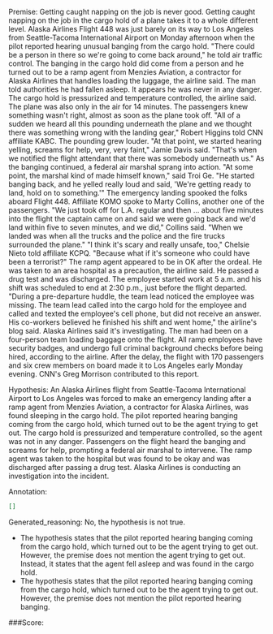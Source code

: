 
Premise:
Getting caught napping on the job is never good.  Getting caught napping on the job in the cargo hold of a plane takes it to a whole different level. Alaska Airlines Flight 448 was just barely on its way to Los Angeles from Seattle-Tacoma International Airport on Monday afternoon when the pilot reported hearing unusual banging from the cargo hold. "There could be a person in there so we're going to come back around," he told air traffic control. The banging in the cargo hold did come from a person and he turned out to be a ramp agent from Menzies Aviation, a contractor for Alaska Airlines that handles loading the luggage, the airline said.  The man told authorities he had fallen asleep. It appears he was never in any danger. The cargo hold is pressurized and temperature controlled, the airline said. The plane was also only in the air for 14 minutes. The passengers knew something wasn't right, almost as soon as the plane took off. "All of a sudden we heard all this pounding underneath the plane and we thought there was something wrong with the landing gear," Robert Higgins told CNN affiliate KABC. The pounding grew louder. "At that point, we started hearing yelling, screams for help, very, very faint," Jamie Davis said.  "That's when we notified the flight attendant that there was somebody underneath us." As the banging continued, a federal air marshal sprang into action. "At some point, the marshal kind of made himself known," said Troi Ge.  "He started banging back, and he yelled really loud and said, 'We're getting ready to land, hold on to something.'" The emergency landing spooked the folks aboard Flight 448. Affiliate KOMO spoke to Marty Collins, another one of the passengers. "We just took off for L.A. regular and then ... about five minutes into the flight the captain came on and said we were going back and we'd land within five to seven minutes, and we did," Collins said. "When we landed was when all the trucks and the police and the fire trucks surrounded the plane." "I think it's scary and really unsafe, too," Chelsie Nieto told affiliate KCPQ. "Because what if it's someone who could have been a terrorist?" The ramp agent appeared to be in OK after the ordeal. He was taken to an area hospital as a precaution, the airline said. He passed a drug test and was discharged. The employee started work at 5 a.m. and his shift was scheduled to end at 2:30 p.m., just before the flight departed. "During a pre-departure huddle, the team lead noticed the employee was missing. The team lead called into the cargo hold for the employee and called and texted the employee's cell phone, but did not receive an answer. His co-workers believed he finished his shift and went home," the airline's blog said. Alaska Airlines said it's investigating.  The man had been on a four-person team loading baggage onto the flight. All ramp employees have security badges, and undergo full criminal background checks before being hired, according to the airline. After the delay, the flight with 170 passengers and six crew members on board made it to Los Angeles early Monday evening. CNN's Greg Morrison contributed to this report.


Hypothesis:
An Alaska Airlines flight from Seattle-Tacoma International Airport to Los Angeles was forced to make an emergency landing after a ramp agent from Menzies Aviation, a contractor for Alaska Airlines, was found sleeping in the cargo hold. The pilot reported hearing banging coming from the cargo hold, which turned out to be the agent trying to get out. The cargo hold is pressurized and temperature controlled, so the agent was not in any danger. Passengers on the flight heard the banging and screams for help, prompting a federal air marshal to intervene. The ramp agent was taken to the hospital but was found to be okay and was discharged after passing a drug test. Alaska Airlines is conducting an investigation into the incident.

Annotation:
```json
[]
```

Generated_reasoning:
No, the hypothesis is not true. 
- The hypothesis states that the pilot reported hearing banging coming from the cargo hold, which turned out to be the agent trying to get out. However, the premise does not mention the agent trying to get out. Instead, it states that the agent fell asleep and was found in the cargo hold. 
- The hypothesis states that the pilot reported hearing banging coming from the cargo hold, which turned out to be the agent trying to get out. However, the premise does not mention the pilot reported hearing banging.

###Score:
